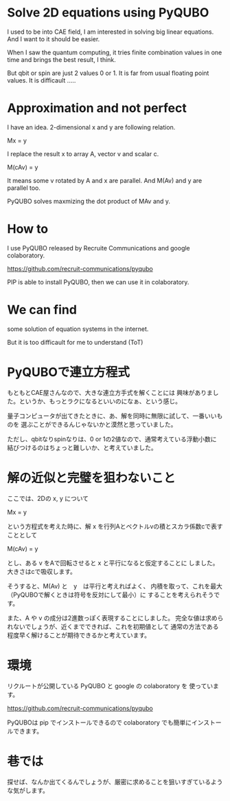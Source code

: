 # Solve 2D equations using PyQUBO
I used to be into CAE field, I am interested in solving big linear equations.
And I want to it should be easier.

When I saw the quantum computing, it tries finite combination values in one time
and brings the best result, I think.

But qbit or spin are just 2 values 0 or 1. It is far from
usual floating point values. It is difficault .....

# Approximation and not perfect
I have an idea. 2-dimensional x and y are following relation.

Mx = y

I replace the result x to array A, vector v and scalar c.

M(cAv) = y

It means some v rotated by A and x are parallel. And 
M(Av) and y are parallel too.

PyQUBO solves maxmizing the dot product of MAv and y.

# How to
I use PyQUBO released by Recruite Communications and google colaboratory.

https://github.com/recruit-communications/pyqubo

PIP is able to install PyQUBO, then we can use it in colaboratory. 

# We can find
some solution of equation systems in the internet.

But it is too difficault for me to understand (ToT)

# PyQUBOで連立方程式
もともとCAE屋さんなので、大きな連立方手式を解くことには
興味がありました。というか、もっとラクになるといいのになぁ、という感じ。

量子コンピュータが出てきたときに、あ、解を同時に無限に試して、一番いいものを
選ぶことができるんじゃないかと漠然と思っていました。

ただし、qbitなりspinなりは、0 or 1の2値なので、通常考えている浮動小数に
結びつけるのはちょっと難しいか、と考えていました。

# 解の近似と完璧を狙わないこと
ここでは、2Dの x, y について

Mx = y

という方程式を考えた時に、解 x を行列Aとベクトルvの積とスカラ係数cで表すこととして

M(cAv) = y

とし、ある v をAで回転させると x と平行になると仮定することに
しました。大きさはcで吸収します。

そうすると、M(Av) と　y　は平行と考えればよく、
内積を取って、これを最大（PyQUBOで解くときは符号を反対にして最小）に
することを考えられそうです。

また、A や v の成分は2進数っぽく表現することにしました。
完全な値は求められないでしょうが、近くまでできれば、これを初期値として
通常の方法である程度早く解けることが期待できるかと考えています。

# 環境
リクルートが公開している PyQUBO と google の colaboratory を
使っています。

https://github.com/recruit-communications/pyqubo

PyQUBOは pip でインストールできるので colaboratory でも簡単にインストールできます。

# 巷では
探せば、なんか出てくるんでしょうが、厳密に求めることを狙いすぎているような気がします。
